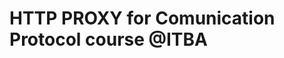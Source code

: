 HTTP PROXY for Comunication Protocol course @ITBA
=================================================
